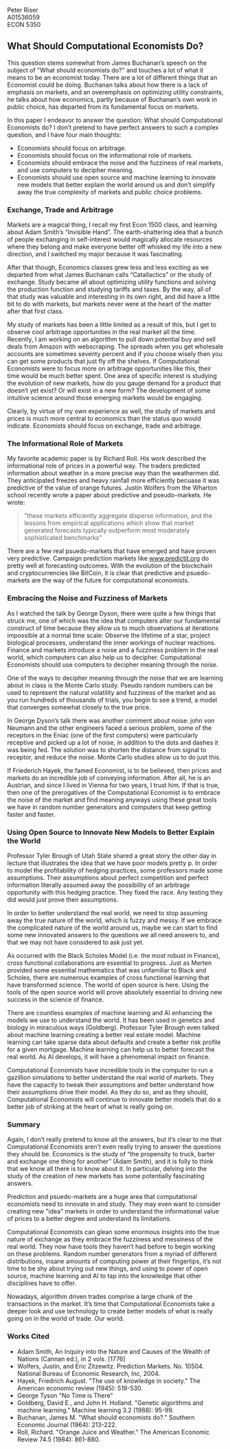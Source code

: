 
Peter Riser <br>
A01536059 <br>
ECON 5350
## What Should Computational Economists Do?

This question stems somewhat from James Buchanan’s speech on the subject of "What should economists do?" and touches a lot of what it means to be an economist today. There are a lot of different things that an Economist could be doing. Buchanan talks about how there is a lack of emphasis on markets, and an overemphasis on optimizing utility constraints, he talks about how economics, partly because of Buchanan’s own work in public choice, has departed from its fundamental focus on markets.

In this paper I endeavor to answer the question: What should Computational Economists do? I don’t pretend to have perfect answers to such a complex question, and I have four main thoughts: 

-  Economists should focus on arbitrage.
-  Economists should focus on the informational role of markets.
-  Economists should embrace the noise and the fuzziness of real markets, and use computers to decipher meaning. 
-  Economists should use open source and machine learning to innovate new models that better explain the world around us and don’t simplify away the true complexity of markets and public choice problems.

### Exchange, Trade and Arbitrage

Markets are a magical thing, I recall my first Econ 1500 class, and learning about Adam Smith’s “Invisible Hand”. The earth-shattering idea that a bunch of people exchanging in self-interest would magically allocate resources where they belong and make everyone better off whisked my life into a new direction, and I switched my major because it was fascinating. 

After that though, Economics classes grew less and less exciting as we departed from what James Buchanan calls “Catallactics” or the study of exchange. Study became all about optimizing utility functions and solving the production function and studying tariffs and taxes. By the way, all of that study was valuable and interesting in its own right, and did have a little bit to do with markets, but markets never were at the heart of the matter after that first class. 

My study of markets has been a little limited as a result of this, but I get to observe cool arbitrage opportunities in the real market all the time. Recently, I am working on an algorithm to pull down potential buy and sell deals from Amazon with webscraping. The spreads when you get wholesale accounts are sometimes seventy percent and if you choose wisely then you can get some products that just fly off the shelves. If Computational Economists were to focus more on arbitrage opportunities like this, their time would be much better spent. One area of specific interest is studying the evolution of new markets, how do you gauge demand for a product that doesn’t yet exist? Or will exist in a new form? The development of some intuitive science around those emerging markets would be engaging.

Clearly, by virtue of my own experience as well, the study of markets and prices is much more central to economics than the status quo would indicate. Economists should focus on exchange, trade and arbitrage.

### The Informational Role of Markets

My favorite academic paper is by Richard Roll. His work described the informational role of prices in a powerful way. The traders predicted information about weather in a more precise way than the weathermen did. They anticipated freezes and heavy rainfall more efficiently becuase it was predictive of the value of orange futures. Justin Wolfers from the Wharton school recently wrote a paper about predictive and pseudo-markets. He wrote:

> "these markets efficiently aggregate disperse information, and the lessons from empirical applications which show that market generated forecasts typically outperform most moderately sophisticated benchmarks"

There are a few real psuedo-markets that have emerged and have proven very predictive. Campaign prediction markets like www.predictit.org do pretty well at forecasting outcomes. With the evolution of the blockchain and cryptocurrencies like BitCoin, it is clear that predictive and psuedo-markets are the way of the future for computational economists.

### Embracing the Noise and Fuzziness of Markets
As I watched the talk by George Dyson, there were quite a few things that struck me, one of which was the idea that computers alter our fundamental construct of time because they allow us to much observations at iterations impossible at a normal time scale: Observe the lifetime of a star, project biological processes, understand the inner workings of nuclear reactions. Finance and markets introduce a noise and a fuzziness problem in the real world, which computers can also help us to decipher. Computational Economists should use computers to decipher meaning through the noise.

One of the ways to decipher meaning through the noise that we are learning about in class is the Monte Carlo study. Pseudo random numbers can be used to represent the natural volatility and fuzziness of the market and as you run hundreds of thousands of trials, you begin to see a trend, a model that converges somewhat closely to the true price.

In George Dyson’s talk there was another comment about noise: john von Neumann and the other engineers faced a serious problem, some of the receptors in the Eniac (one of the first computers) were particularly receptive and picked up a lot of noise, in addition to the dots and dashes it was being fed. The solution was to shorten the distance from signal to receptor, and reduce the noise. Monte Carlo studies allow us to do just this.

If Friederich Hayek, the famed Economist, is to be believed, then prices and markets do an incredible job of conveying information. After all, he is an Austrian, and since I lived in Vienna for two years, I trust him. If that is true, then one of the prerogatives of the Computational Economist is to embrace the noise of the market and find meaning anyways using these great tools we have in random number generators and computers that keep getting  faster and faster.

### Using Open Source to Innovate New Models to Better Explain the World
Professor Tyler Brough of Utah State shared a great story the other day in lecture that illustrates the idea that we have poor models pretty p. In order to model the profitability of hedging practices, some professors made some assumptions. Their assumptions about perfect competition and perfect information literally assumed away the possibility of an arbitrage opportunity with this hedging practice. They fixed the race. Any testing they did would just prove their assumptions.

In order to better understand the real world, we need to stop assuming away the true nature of the world, which is fuzzy and messy. If we embrace the complicated nature of the world around us, maybe we can start to find some new innovated answers to the questions we all need answers to, and that we may not have considered to ask just yet.

As occurred with the Black Scholes Model (i.e. the most robust in Finance), cross functional collaborations are essential to progress. Just as Merten provided some essential mathematics that was unfamiliar to Black and Scholes, there are numerous examples of cross functional learning that have transformed science. The world of open source is here. Using the tools of the open source world will prove absolutely essential to driving new success in the science of finance.

There are countless examples of machine learning and AI enhancing the models we use to understand the world. It has been used in genetics and biology in miraculous ways (Goldberg). Professor Tyler Brough even talked about machine learning creating a better real estate model. Machine learning can take sparse data about defaults and create a better risk profile for a given mortgage. Machine learning can help us to better forecast the real world. As AI develops, it will have a phenomenal impact on finance.

Computational Economists have incredible tools in the computer to run a gazillion simulations to better understand the real world of markets. They have the capacity to tweak their assumptions and better understand how their assumptions drive their model. As they do so, and as they should, Computational Economists will continue to innovate better models that do a better job of striking at the heart of what is really going on.

### Summary
Again, I don’t really pretend to know all the answers, but it’s clear to me that Computational Economists aren’t even really trying to answer the questions they should be. Economics is the study of “the propensity to truck, barter and exchange one thing for another” (Adam Smith), and it is folly to think that we know all there is to know about it. In particular, delving into the study of the creation of new markets has some potentially fascinating answers.

Prediction and psuedo-markets are a huge area that computational economists need to innovate in and study. They may even want to consider creating new "idea" markets in order to understand the informational value of prices to a better degree and understand its limitations.

Computational Economists can glean some enormous insights into the true nature of exchange as they embrace the fuzziness and messiness of the real world. They now have tools they haven’t had before to begin working on these problems. Random number generators from a myriad of different distributions, insane amounts of computing power at their fingertips, it’s not time to be shy about trying out new things, and using to power of open source, machine learning and AI to tap into the knowledge that other disciplines have to offer. 

Nowadays, algorithm driven trades comprise a large chunk of the transactions in the market. It’s time that Computational Economists take a deeper look and use technology to create better models of what is really going on in the world of trade. Our world. 

### Works Cited

- Adam Smith, An Inquiry into the Nature and Causes of the Wealth of Nations (Cannan ed.), in 2 vols. [1776] <br>
- Wolfers, Justin, and Eric Zitzewitz. Prediction Markets. No. 10504. National Bureau of Economic Research, Inc, 2004. <br>
- Hayek, Friedrich August. "The use of knowledge in society." The American economic review (1945): 519-530. <br>
- George Tyson "No Time is There" <br>
- Goldberg, David E., and John H. Holland. "Genetic algorithms and machine learning." Machine learning 3.2 (1988): 95-99. <br>
- Buchanan, James M. "What should economists do?." Southern Economic Journal (1964): 213-222. <br>
- Roll, Richard. "Orange Juice and Weather." The American Economic Review 74.5 (1984): 861-880.
